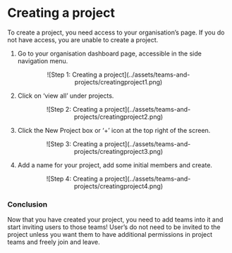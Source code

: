 # Creating a project

To create a project, you need access to your organisation’s page. If you do not have access, you are unable to create a project.

1)	Go to your organisation dashboard page, accessible in the side navigation menu.

<center>
![Step 1: Creating a project](../assets/teams-and-projects/creatingproject1.png)
</center>

2)	Click on ‘view all’ under projects.

<center>
![Step 2: Creating a project](../assets/teams-and-projects/creatingproject2.png)
</center>

3)	Click the New Project box or ‘+’ icon at the top right of the screen.

<center>
![Step 3: Creating a project](../assets/teams-and-projects/creatingproject3.png)
</center>

4)	Add a name for your project, add some initial members and create.

<center>
![Step 4: Creating a project](../assets/teams-and-projects/creatingproject4.png)
</center>

### Conclusion
Now that you have created your project, you need to add teams into it and start inviting users to those teams! User’s do not need to be invited to the project unless you want them to have additional permissions in project teams and freely join and leave.
